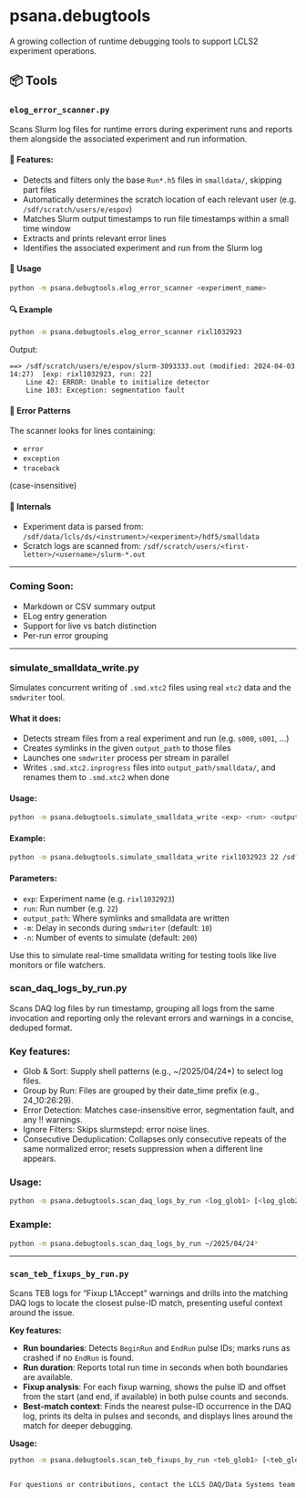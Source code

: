 # psana.debugtools

A growing collection of runtime debugging tools to support LCLS2 experiment operations.

## 📦 Tools

### `elog_error_scanner.py`

Scans Slurm log files for runtime errors during experiment runs and reports them alongside the associated experiment and run information.

#### 🔧 Features:
- Detects and filters only the base `Run*.h5` files in `smalldata/`, skipping part files
- Automatically determines the scratch location of each relevant user (e.g. `/sdf/scratch/users/e/espov`)
- Matches Slurm output timestamps to run file timestamps within a small time window
- Extracts and prints relevant error lines
- Identifies the associated experiment and run from the Slurm log

#### 🚀 Usage

```bash
python -m psana.debugtools.elog_error_scanner <experiment_name>
```

#### 🔍 Example

```bash
python -m psana.debugtools.elog_error_scanner rixl1032923
```

Output:
```
==> /sdf/scratch/users/e/espov/slurm-3093333.out (modified: 2024-04-03 14:27)  [exp: rixl1032923, run: 22]
    Line 42: ERROR: Unable to initialize detector
    Line 103: Exception: segmentation fault
```

#### 🧠 Error Patterns
The scanner looks for lines containing:
- `error`
- `exception`
- `traceback`

(case-insensitive)

#### 📁 Internals
- Experiment data is parsed from:
  `/sdf/data/lcls/ds/<instrument>/<experiment>/hdf5/smalldata`
- Scratch logs are scanned from:
  `/sdf/scratch/users/<first-letter>/<username>/slurm-*.out`

---

### Coming Soon:
- Markdown or CSV summary output
- ELog entry generation
- Support for live vs batch distinction
- Per-run error grouping

---

### simulate_smalldata_write.py

Simulates concurrent writing of `.smd.xtc2` files using real `xtc2` data and the `smdwriter` tool.

#### What it does:
- Detects stream files from a real experiment and run (e.g. `s000`, `s001`, ...)
- Creates symlinks in the given `output_path` to those files
- Launches one `smdwriter` process per stream in parallel
- Writes `.smd.xtc2.inprogress` files into `output_path/smalldata/`, and renames them to `.smd.xtc2` when done

#### Usage:
```bash
python -m psana.debugtools.simulate_smalldata_write <exp> <run> <output_path> [-m SECONDS] [-n EVENTS]
```

#### Example:
```bash
python -m psana.debugtools.simulate_smalldata_write rixl1032923 22 /sdf/data/lcls/drpsrcf/ffb/users/monarin/ds/rix/rixl1032923/xtc -m 5 -n 1000
```

#### Parameters:
- `exp`: Experiment name (e.g. `rixl1032923`)
- `run`: Run number (e.g. `22`)
- `output_path`: Where symlinks and smalldata are written
- `-m`: Delay in seconds during `smdwriter` (default: `10`)
- `-n`: Number of events to simulate (default: `200`)

Use this to simulate real-time smalldata writing for testing tools like live monitors or file watchers.

### scan_daq_logs_by_run.py

Scans DAQ log files by run timestamp, grouping all logs from the same invocation and reporting only the relevant errors and warnings in a concise, deduped format.

### Key features:

- Glob & Sort: Supply shell patterns (e.g., ~/2025/04/24*) to select log files.
- Group by Run: Files are grouped by their date_time prefix (e.g., 24_10:26:29).
- Error Detection: Matches case-insensitive error, segmentation fault, and any !! warnings.
- Ignore Filters: Skips slurmstepd: error noise lines.
- Consecutive Deduplication: Collapses only consecutive repeats of the same normalized error; resets suppression when a different line appears.

### Usage:
```bash
python -m psana.debugtools.scan_daq_logs_by_run <log_glob1> [<log_glob2> ...]
```
### Example:
```bash
python -m psana.debugtools.scan_daq_logs_by_run ~/2025/04/24*
```

---

### `scan_teb_fixups_by_run.py`

Scans TEB logs for “Fixup L1Accept” warnings and drills into the matching DAQ logs to locate the closest pulse-ID match, presenting useful context around the issue.

**Key features:**
- **Run boundaries**: Detects `BeginRun` and `EndRun` pulse IDs; marks runs as crashed if no `EndRun` is found.
- **Run duration**: Reports total run time in seconds when both boundaries are available.
- **Fixup analysis**: For each fixup warning, shows the pulse ID and offset from the start (and end, if available) in both pulse counts and seconds.
- **Best-match context**: Finds the nearest pulse-ID occurrence in the DAQ log, prints its delta in pulses and seconds, and displays lines around the match for deeper debugging.

**Usage:**
```bash
python -m psana.debugtools.scan_teb_fixups_by_run <teb_glob1> [<teb_glob2> ...]


For questions or contributions, contact the LCLS DAQ/Data Systems team.

